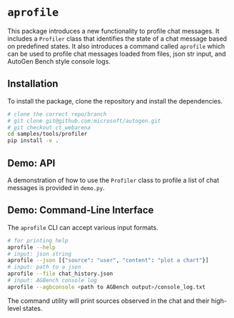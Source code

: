 # `aprofile`

This package introduces a new functionality to profile chat messages. It includes a `Profiler` class that identifies the state of a chat message based on predefined states.
It also introduces a command called `aprofile` which can be used to profile chat messages loaded from files, json str input, and AutoGen Bench style console logs.


## Installation

To install the package, clone the repository and install the dependencies.

```bash
# clone the correct repo/branch
# git clone git@github.com:microsoft/autogen.git
# git checkout ct_webarena
cd samples/tools/profiler
pip install -e .
```

## Demo: API

A demonstration of how to use the `Profiler` class to profile a list of chat messages is provided in `demo.py`.

## Demo: Command-Line Interface
The `aprofile` CLI can accept various input formats.

```bash
# for printing help
aprofile --help
# input: json string
aprofile --json [{"source": "user", "content": "plot a chart"}]
# input: path to a json
aprofile --file chat_history.json
# input: AGBench console log
aprofile --agbconsole <path to AGBench output>/console_log.txt
```
The command utility will print sources observed in the chat and their high-level states.
